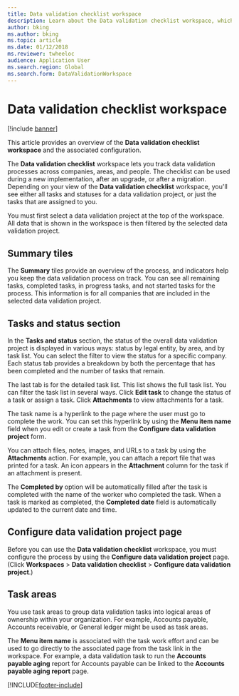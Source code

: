 ```yaml
---
title: Data validation checklist workspace
description: Learn about the Data validation checklist workspace, which lets you track data validation processes across companies, areas, and people.
author: bking
ms.author: bking
ms.topic: article
ms.date: 01/12/2018
ms.reviewer: twheeloc
audience: Application User
ms.search.region: Global
ms.search.form: DataValidationWorkspace
---
```


# Data validation checklist workspace

[!include [banner](../../../finance/includes/banner.md)]


This article provides an overview of the **Data validation checklist workspace** and the associated configuration.

The **Data validation checklist** workspace lets you track data validation processes across companies, areas, and people. The checklist can be used during a new implementation, after an upgrade, or after a migration. Depending on your view of the **Data validation checklist** workspace, you'll see either all tasks and statuses for a data validation project, or just the tasks that are assigned to you.

You must first select a data validation project at the top of the workspace. All data that is shown in the workspace is then filtered by the selected data validation project.

## Summary tiles

The **Summary** tiles provide an overview of the process, and indicators help you keep the data validation process on track. You can see all remaining tasks, completed tasks, in progress tasks, and not started tasks for the process. This information is for all companies that are included in the selected data validation project.

## Tasks and status section

In the **Tasks and status** section, the status of the overall data validation project is displayed in various ways: status by legal entity, by area, and by task list. You can select the filter to view the status for a specific company. Each status tab provides a breakdown by both the percentage that has been completed and the number of tasks that remain.

The last tab is for the detailed task list. This list shows the full task list. You can filter the task list in several ways. Click **Edit task** to change the status of a task or assign a task. Click **Attachments** to view attachments for a task.

The task name is a hyperlink to the page where the user must go to complete the work. You can set this hyperlink by using the **Menu item name** field when you edit or create a task from the **Configure data validation project** form.

You can attach files, notes, images, and URLs to a task by using the **Attachments** action. For example, you can attach a report file that was printed for a task. An icon appears in the **Attachment** column for the task if an attachment is present.

The **Completed by** option will be automatically filled after the task is completed with the name of the worker who completed the task. When a task is marked as completed, the **Completed date** field is automatically updated to the current date and time.

## Configure data validation project page

Before you can use the **Data validation checklist** workspace, you must configure the process by using the **Configure data validation project** page. (Click **Workspaces** \> **Data validation checklist** \> **Configure data validation project**.)

## Task areas

You use task areas to group data validation tasks into logical areas of ownership within your organization. For example, Accounts payable, Accounts receivable, or General ledger might be used as task areas.

The **Menu item name** is associated with the task work effort and can be used to go directly to the associated page from the task link in the workspace. For example, a data validation task to run the **Accounts payable aging** report for Accounts payable can be linked to the **Accounts payable aging report** page.


[!INCLUDE[footer-include](../../../includes/footer-banner.md)]
